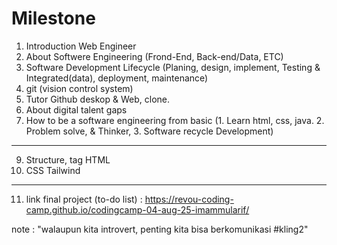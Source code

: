 # Milestone 
1. Introduction Web Engineer
2. About Softwere Engineering (Frond-End, Back-end/Data, ETC)
3. Software Development Lifecycle (Planing, design, implement, Testing & Integrated(data), deployment, maintenance)
4. git (vision control system)
5. Tutor Github deskop & Web, clone.
6. About digital talent gaps
7. How to be a software engineering from basic (1. Learn html, css, java. 2. Problem solve, & Thinker, 3. Software recycle Development)
  -----------------------------------------------------------------------------
9. Structure, tag HTML
10. CSS Tailwind
-----------------------------------------------------------------------------
11. link final project (to-do list) : https://revou-coding-camp.github.io/codingcamp-04-aug-25-imammularif/


note : "walaupun kita introvert, penting kita bisa berkomunikasi #kling2"

